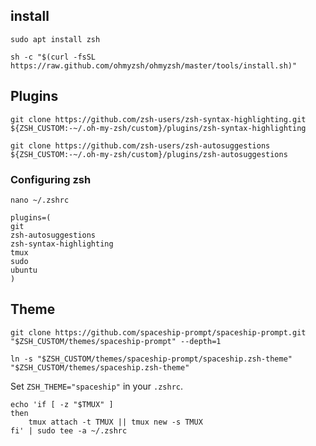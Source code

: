 ## install

```sudo apt install zsh```

```sh -c "$(curl -fsSL https://raw.github.com/ohmyzsh/ohmyzsh/master/tools/install.sh)"```

## Plugins

```git clone https://github.com/zsh-users/zsh-syntax-highlighting.git ${ZSH_CUSTOM:-~/.oh-my-zsh/custom}/plugins/zsh-syntax-highlighting```

```git clone https://github.com/zsh-users/zsh-autosuggestions ${ZSH_CUSTOM:-~/.oh-my-zsh/custom}/plugins/zsh-autosuggestions```

### Configuring zsh

```nano ~/.zshrc```
```
plugins=(
git
zsh-autosuggestions
zsh-syntax-highlighting
tmux
sudo
ubuntu
)
```
## Theme

```git clone https://github.com/spaceship-prompt/spaceship-prompt.git "$ZSH_CUSTOM/themes/spaceship-prompt" --depth=1```

```ln -s "$ZSH_CUSTOM/themes/spaceship-prompt/spaceship.zsh-theme" "$ZSH_CUSTOM/themes/spaceship.zsh-theme"```

Set ```ZSH_THEME="spaceship"``` in your ```.zshrc```.

```
echo 'if [ -z "$TMUX" ]
then
    tmux attach -t TMUX || tmux new -s TMUX
fi' | sudo tee -a ~/.zshrc
```
